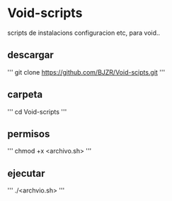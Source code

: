 # Void-scripts
scripts de instalacions configuracion etc, para void..

## descargar 
'''
git clone https://github.com/BJZR/Void-scipts.git
'''

## carpeta
'''
cd Void-scripts
'''
## permisos
'''
chmod +x <archivo.sh>
'''
## ejecutar
'''
./<archvio.sh>
'''
